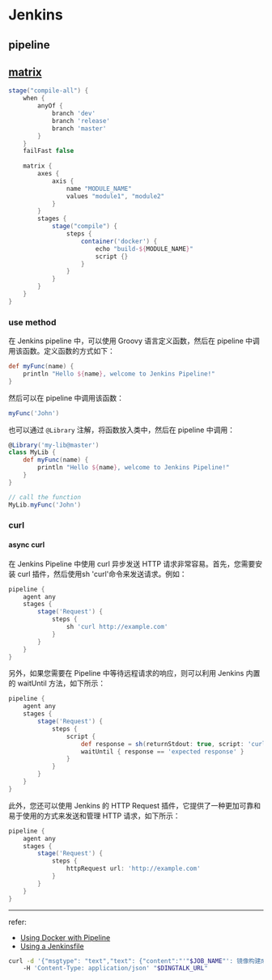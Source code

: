 # Jenkins

## pipeline

## [matrix](https://www.jenkins.io/doc/book/pipeline/syntax/#declarative-matrix)

```groovy
stage("compile-all") {
    when {
        anyOf {
            branch 'dev'
            branch 'release'
            branch 'master'
        }
    }
    failFast false
    
    matrix {
        axes {
            axis {
                name "MODULE_NAME"
                values "module1", "module2"
            }                 
        }
        stages {
            stage("compile") {
                steps {
                    container('docker') {
                        echo "build-${MODULE_NAME}"
                        script {}
                    }
                }
            }
        }
    }
}
```

### use method

在 Jenkins pipeline 中，可以使用 Groovy 语言定义函数，然后在 pipeline 中调用该函数。定义函数的方式如下：

```groovy
def myFunc(name) {
    println "Hello ${name}, welcome to Jenkins Pipeline!"
}
```

然后可以在 pipeline 中调用该函数：

```groovy
myFunc('John')
```

也可以通过 `@Library` 注解，将函数放入类中，然后在 pipeline 中调用：

```groovy
@Library('my-lib@master')
class MyLib {
    def myFunc(name) {
        println "Hello ${name}, welcome to Jenkins Pipeline!"
    }
}

// call the function
MyLib.myFunc('John')
```

### curl

#### async curl

在 Jenkins Pipeline 中使用 curl 异步发送 HTTP 请求非常容易。首先，您需要安装 curl 插件，然后使用sh 'curl'命令来发送请求。例如：

```groovy
pipeline {
    agent any
    stages {
        stage('Request') {
            steps {
                sh 'curl http://example.com'
            }
        }
    }
}
```

另外，如果您需要在 Pipeline 中等待远程请求的响应，则可以利用 Jenkins 内置的 waitUntil 方法，如下所示：

```groovy
pipeline {
    agent any
    stages {
        stage('Request') {
            steps {
                script {
                    def response = sh(returnStdout: true, script: 'curl http://example.com')
                    waitUntil { response == 'expected response' }
                }
            }
        }
    }
}
```

此外，您还可以使用 Jenkins 的 HTTP Request 插件，它提供了一种更加可靠和易于使用的方式来发送和管理 HTTP 请求，如下所示：

```groovy
pipeline {
    agent any
    stages {
        stage('Request') {
            steps {
                httpRequest url: 'http://example.com'
            }
        }
    }
}
```

---

refer:

- [Using Docker with Pipeline](https://www.jenkins.io/doc/book/pipeline/docker/)
- [Using a Jenkinsfile](https://www.jenkins.io/doc/book/pipeline/jenkinsfile/)

```bash
curl -d '{"msgtype": "text","text": {"content":"'"$JOB_NAME"': 镜像构建成功'"${BASIN_IMAGE}, ${DEPS_IMAGE}"'，已推送至镜像仓库"}, "at": { "atMobiles": ["'"$OWNER_PHONE"'"] }}' \ 
    -H 'Content-Type: application/json' "$DINGTALK_URL"
```
